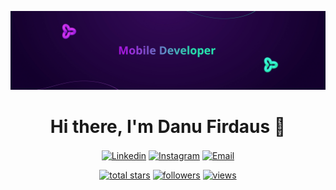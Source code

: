 <p align="center">
  <img src="banner-mobile.jpg" alt="Banner" />
</p>

<h1 align="center">Hi there, I'm Danu Firdaus 👋</h1>

<p align='center'>
<a href="https://www.linkedin.com/in/muhammaddanu"><img align="center" src="https://img.shields.io/badge/LinkedIn-0077B5?style=for-the-badge&logo=linkedin&logoColor=white" alt="Linkedin" /></a>
<a href="https://www.instagram.com/danufirdavs"><img align="center" src="https://img.shields.io/badge/Instagram-E4405F?style=for-the-badge&logo=instagram&logoColor=white" alt="Instagram" /></a>
<a href="mailto:danufirdavs@gmail.com"><img align="center" src="https://img.shields.io/badge/Gmail-D14836?style=for-the-badge&logo=gmail&logoColor=white" alt="Email" /></a>
<br>

<p align='center'>
  <a href="https://github.com/muhxdan?tab=repositories&sort=stargazers">
    <img alt="total stars" title="Total stars on GitHub" src="https://custom-icon-badges.herokuapp.com/badge/dynamic/json?logo=star&color=55960c&labelColor=488207&label=Stars&style=for-the-badge&query=%24.stars&url=https://api.github-star-counter.workers.dev/user/muhxdan"/></a>
  <a href="https://github.com/muhxdan?tab=followers">
    <img alt="followers" title="Follow me on Github" src="https://custom-icon-badges.herokuapp.com/github/followers/muhxdan?color=236ad3&labelColor=1155ba&style=for-the-badge&logo=person-add&label=Follow&logoColor=white"/></a>
  <a href="https://github.com/muhxdan">
    <img alt="views" title="GitHub profile views" src="https://enwj06txat9l677.m.pipedream.net"/></a>
</p>
